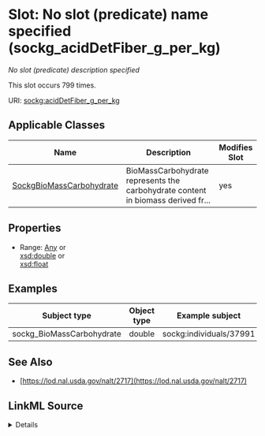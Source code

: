 

# Slot: No slot (predicate) name specified (sockg_acidDetFiber_g_per_kg)


_No slot (predicate) description specified_






This slot occurs 799 times.


URI: [sockg:acidDetFiber_g_per_kg](https://idir.uta.edu/sockg-ontology/docs/acidDetFiber_g_per_kg)



<!-- no inheritance hierarchy -->





## Applicable Classes

| Name | Description | Modifies Slot |
| --- | --- | --- |
| [SockgBioMassCarbohydrate](../classes/SockgBioMassCarbohydrate.md) | BioMassCarbohydrate represents the carbohydrate content in biomass derived fr... |  yes  |







## Properties

* Range: [Any](../classes/Any.md)&nbsp;or&nbsp;<br />[xsd:double](http://www.w3.org/2001/XMLSchema#double)&nbsp;or&nbsp;<br />[xsd:float](http://www.w3.org/2001/XMLSchema#float)






## Examples

| Subject type | Object type | Example subject | Example object | Occurrences |
| --- | --- | --- | --- | --- |
| sockg_BioMassCarbohydrate | double | sockg:individuals/37991 | 378.0 | 799 |


## See Also

* [https://lod.nal.usda.gov/nalt/2717](https://lod.nal.usda.gov/nalt/2717)



## LinkML Source

<details>

```yaml
name: sockg_acidDetFiber_g_per_kg
annotations:
  count:
    tag: count
    value: 799
description: No slot (predicate) description specified
title: No slot (predicate) name specified
examples:
- object:
    example_object: '378.0'
    example_object_type: double
    example_predicate: sockg:acidDetFiber_g_per_kg
    example_subject: sockg:individuals/37991
    example_subject_type: sockg_BioMassCarbohydrate
from_schema: soc-kg
see_also:
- https://lod.nal.usda.gov/nalt/2717
rank: 1000
domain: sockg_BioMassCarbohydrate
slot_uri: sockg:acidDetFiber_g_per_kg
alias: sockg_acidDetFiber_g_per_kg
domain_of:
- sockg_BioMassCarbohydrate
range: Any
any_of:
- range: double
- range: float

```
</details>